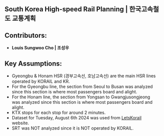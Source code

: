 ﻿## South Korea High-speed Rail Planning | 한국고속철도 교통계획

## Contributors:
- **Louis Sungwoo Cho | 조성우**


## Key Assumptions:
- Gyeongbu & Honam HSR (경부고속선, 호남고속선) are the main HSR lines operated by KORAIL and KR.
- For the Gyeongbu line, the section from Seoul to Busan was analyzed since this section is where most passengers board and alight.
- For the Honam line, the section from Yongsan to Gwangjusongjeong was analyzed since this section is where most passengers board and alight.
- KTX stops for each stop for around 2 minutes.
- Dataset for Tuesday, August 6th 2024 was used from [LetsKorail](https://www.letskorail.com/ebizbf/EbizbfForeign_pr16100.do?gubun=1) website.
- SRT was NOT analyzed since it is NOT operated by KORAIL.
